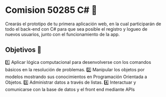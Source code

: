 # Comision 50285 C# :rocket:

Crearás el prototipo de tu primera aplicación web, en la cual participarán de todo el back-end con C# para que sea posible el registro y logueo de nuevos usuarios, junto con el funcionamiento de la app.

## Objetivos :triangular_flag_on_post:

:one: Aplicar lógica computacional para desenvolverse con los comandos básicos en la resolución de problemas.
:two: Manipular los objetos por modelos mostrando sus conocimientos en Programación Orientada a Objetos.
:three: Administrar datos a través de listas.
:four: Interactuar y comunicarse con la base de datos y el front end mediante APIs
